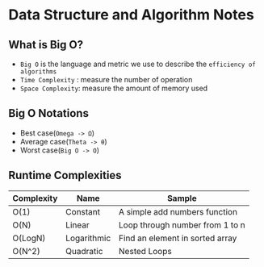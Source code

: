 # Data Structure and Algorithm Notes

## What is Big O?

- `Big O` is the language and metric we use to describe the `efficiency of algorithms`
- `Time Complexity` : measure the number of operation
- `Space Complexity`: measure the amount of memory used

## Big O Notations

- Best case(`Omega -> Ω`)
- Average case(`Theta -> θ`)
- Worst case(`Big O -> O`)

## Runtime Complexities

| Complexity | Name        | Sample                          |
| ---------- | ----------- | ------------------------------- |
| O(1)       | Constant    | A simple add numbers function   |
| O(N)       | Linear      | Loop through number from 1 to n |
| O(LogN)    | Logarithmic | Find an element in sorted array |
| O(N^2)     | Quadratic   | Nested Loops                    |

<!--<span style="color: red;">This is red text</span>-->

